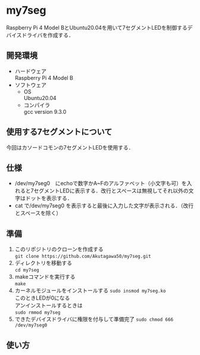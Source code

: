 # my7seg
Raspberry Pi 4 Model BとUbuntu20.04を用いて7セグメントLEDを制御するデバイスドライバを作成する．

## 開発環境
* ハードウェア\
Raspberry Pi 4 Model B
* ソフトウェア
  * OS\
  Ubuntu20.04
  * コンパイラ\
  gcc version 9.3.0

## 使用する7セグメントについて
今回はカソードコモンの7セグメントLEDを使用する．

## 仕様
* /dev/my7seg0　にechoで数字かA~Fのアルファベット（小文字も可）を入れると7セグメントLEDに表示する．改行とスペースは無視してそれ以外の文字はドットを表示する．
* cat で/dev/my7seg0 を表示すると最後に入力した文字が表示される．（改行とスペースを除く）

## 準備
1. このリポジトリのクローンを作成する\
`git clone https://github.com/Akutagawa50/my7seg.git`
2. ディレクトリを移動する\
`cd my7seg`
3. makeコマンドを実行する\
`make`
4. カーネルモジュールをインストールする
`sudo insmod my7seg.ko`\
このときLEDが0になる\
アンインストールするときは\
`sudo rmmod my7seg`
5. できたデバイスドライバに権限を付与して準備完了
`sudo chmod 666 /dev/my7seg0`

## 使い方
